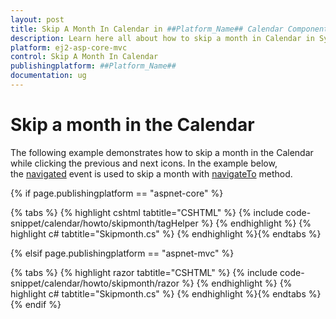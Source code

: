 ```yaml
---
layout: post
title: Skip A Month In Calendar in ##Platform_Name## Calendar Component
description: Learn here all about how to skip a month in Calendar in Syncfusion ##Platform_Name## Calendar component of Syncfusion Essential JS 2 and more.
platform: ej2-asp-core-mvc
control: Skip A Month In Calendar
publishingplatform: ##Platform_Name##
documentation: ug
---
```



# Skip a month in the Calendar

The following example demonstrates how to skip a month in the Calendar while clicking the previous and next icons. In the example below, the [navigated](https://help.syncfusion.com/cr/aspnetcore-js2/Syncfusion.EJ2.Calendars.Calendar.html#Syncfusion_EJ2_Calendars_Calendar_Navigated) event is used to skip a month with [navigateTo](https://help.syncfusion.com/cr/aspnetcore-js2/Syncfusion.EJ2.Calendars.Calendar.html#Syncfusion_EJ2_Calendars_Calendar_Navigated) method.

{% if page.publishingplatform == "aspnet-core" %}

{% tabs %}
{% highlight cshtml tabtitle="CSHTML" %}
{% include code-snippet/calendar/howto/skipmonth/tagHelper %}
{% endhighlight %}
{% highlight c# tabtitle="Skipmonth.cs" %}
{% endhighlight %}{% endtabs %}

{% elsif page.publishingplatform == "aspnet-mvc" %}

{% tabs %}
{% highlight razor tabtitle="CSHTML" %}
{% include code-snippet/calendar/howto/skipmonth/razor %}
{% endhighlight %}
{% highlight c# tabtitle="Skipmonth.cs" %}
{% endhighlight %}{% endtabs %}
{% endif %}

